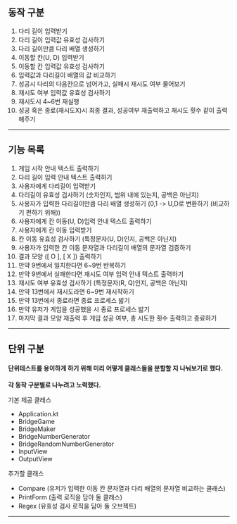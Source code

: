 동작 구분
-------

1. 다리 길이 입력받기
2. 다리 길이 입력값 유효성 검사하기
3. 다리 길이만큼 다리 배열 생성하기
4. 이동할 칸(U, D) 입력받기
5. 이동할 칸 입력값 유효성 검사하기
6. 입력값과 다리길이 배열의 값 비교하기
7. 성공시 다리의 다음칸으로 넘어가고, 실패시 재시도 여부 물어보기
8. 재시도 여부 입력값 유효성 검사하기
9. 재시도시 4~6번 재실행
10. 성공 혹은 종료(재시도X)시 최종 결과, 성공여부 재출력하고 재시도 횟수 같이 출력해주기
---------

기능 목록
-------
1. 게임 시작 안내 텍스트 출력하기
2. 다리 길이 입력 안내 텍스트 출력하기
3. 사용자에게 다리길이 입력받기
4. 다리길이 유효성 검사하기 (숫자인지, 범위 내에 있는지, 공백은 아닌지)
5. 사용자가 입력한 다리길이만큼 다리 배열 생성하기 (0,1 -> U,D로 변환하기 (비교하기 편하기 위해))
6. 사용자에게 칸 이동(U, D)입력 안내 텍스트 출력하기
7. 사용자에게 칸 이동 입력받기
8. 칸 이동 유효성 검사하기 (특정문자(U, D)인지, 공백은 아닌지)
9. 사용자가 입력한 칸 이동 문자열과 다리길이 배열의 문자열 검증하기
10. 결과 모양 ([ O ], [ X ]) 출력하기
11. 만약 9번에서 일치한다면 6~9번 반복하기
12. 만약 9번에서 실패한다면 재시도 여부 입력 안내 텍스트 출력하기
13. 재시도 여부 유효성 검사하기 (특정문자(R, Q)인지, 공백은 아닌지)
14. 만약 13번에서 재시도라면 6~9번 재시작하기
15. 만약 13번에서 종료라면 종료 프로세스 밟기
16. 만약 유저가 게임을 성공했을 시 종료 프로세스 밟기
17. 마지막 결과 모양 재출력 후 게임 성공 여부, 총 시도한 횟수 출력하고 종료하기
----------

단위 구분
-------

#### 단위테스트를 용이하게 하기 위해 미리 어떻게 클래스들을 분할할 지 나눠보기로 했다.
**각 동작 구분별로 나누려고 노력했다.**

기본 제공 클래스
- Application.kt
- BridgeGame
- BridgeMaker
- BridgeNumberGenerator
- BridgeRandomNumberGenerator
- InputView
- OutputView

추가할 클래스
- Compare (유저가 입력한 이동 칸 문자열과 다리 배열의 문자열 비교하는 클래스)
- PrintForm (출력 로직을 담아 둘 클래스)
- Regex (유효성 검사 로직을 담아 둘 오브젝트)
---------